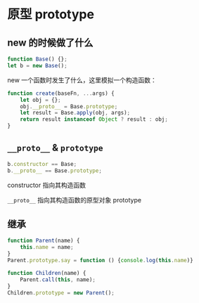 # 原型 prototype

## new 的时候做了什么

```js
function Base() {};
let b = new Base();
```

new 一个函数时发生了什么，这里模拟一个构造函数：

```js
function create(baseFn, ...args) {
    let obj = {};
    obj.__proto__ = Base.prototype;
    let result = Base.apply(obj, args);
    return result instanceof Object ? result : obj;
}
```



## `__proto__` & `prototype`

```js
b.constructor == Base;
b.__proto__ == Base.prototype;
```

constructor 指向其构造函数

`__proto__` 指向其构造函数的原型对象 prototype



## 继承

```js
function Parent(name) {
    this.name = name;
}
Parent.prototype.say = function () {console.log(this.name)}

function Children(name) {
    Parent.call(this, name);
}
Children.prototype = new Parent();
```

